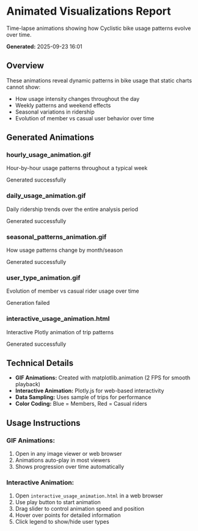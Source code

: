 # Animated Visualizations Report

Time-lapse animations showing how Cyclistic bike usage patterns evolve over time.

**Generated:** 2025-09-23 16:01

## Overview

These animations reveal dynamic patterns in bike usage that static charts cannot show:
- How usage intensity changes throughout the day
- Weekly patterns and weekend effects
- Seasonal variations in ridership
- Evolution of member vs casual user behavior over time

## Generated Animations

### hourly_usage_animation.gif
Hour-by-hour usage patterns throughout a typical week

Generated successfully

### daily_usage_animation.gif
Daily ridership trends over the entire analysis period

Generated successfully

### seasonal_patterns_animation.gif
How usage patterns change by month/season

Generated successfully

### user_type_animation.gif
Evolution of member vs casual rider usage over time

Generation failed

### interactive_usage_animation.html
Interactive Plotly animation of trip patterns

Generated successfully

## Technical Details

- **GIF Animations:** Created with matplotlib.animation (2 FPS for smooth playback)
- **Interactive Animation:** Plotly.js for web-based interactivity
- **Data Sampling:** Uses sample of trips for performance
- **Color Coding:** Blue = Members, Red = Casual riders

## Usage Instructions

### GIF Animations:
1. Open in any image viewer or web browser
2. Animations auto-play in most viewers
3. Shows progression over time automatically

### Interactive Animation:
1. Open `interactive_usage_animation.html` in a web browser
2. Use play button to start animation
3. Drag slider to control animation speed and position
4. Hover over points for detailed information
5. Click legend to show/hide user types


